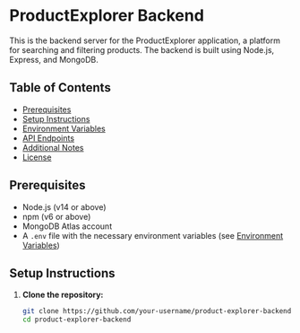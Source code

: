 # ProductExplorer Backend

This is the backend server for the ProductExplorer application, a platform for searching and filtering products. The backend is built using Node.js, Express, and MongoDB.

## Table of Contents

- [Prerequisites](#prerequisites)
- [Setup Instructions](#setup-instructions)
- [Environment Variables](#environment-variables)
- [API Endpoints](#api-endpoints)
- [Additional Notes](#additional-notes)
- [License](#license)

## Prerequisites

- Node.js (v14 or above)
- npm (v6 or above)
- MongoDB Atlas account
- A `.env` file with the necessary environment variables (see [Environment Variables](#environment-variables))

## Setup Instructions

1. **Clone the repository:**
   ```bash
   git clone https://github.com/your-username/product-explorer-backend.git
   cd product-explorer-backend
